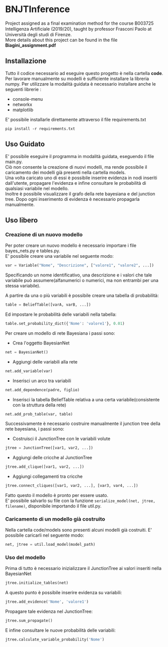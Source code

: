 # BNJTInference
Project assigned as a final examination method for the course B003725 Intelligenza Artiﬁciale (2019/20), taught by professor Frasconi Paolo at Università degli studi di Firenze.  
More details about this project can be found in the file **Biagini_assignment.pdf**

## Installazione
Tutto il codice necessario ad eseguire questo progetto è nella cartella **code**. 
Per lavorare manualmente su modelli è sufficiente installare la libreria numpy.
Per utilizzare la modalità guidata è necessario installare anche le seguenti librerie :
* console-menu
* networkx
* matplotlib

E' possibile installarle direttamente attraverso il file requirements.txt  
```shell
pip install -r requirements.txt
```

## Uso Guidato

E' possibile eseguire il programma in modalità guidata, eseguendo il file main.py.  
Ciò non consente la creazione di nuovi modelli, ma rende possibile il caricamento dei modelli già presenti nella cartella models.  
Una volta caricato uno di essi è possibile inserire evidenza in nodi inseriti dall'utente, propagare l'evidenza e infine consultare le probabilità di qualsiasi variabile nel modello.  
Inoltre è possibile visualizzare il grafo della rete bayesiana e del junction tree.
Dopo ogni inserimento di evidenza è necessario propagarla manualmente.

## Uso libero
### Creazione di un nuovo modello
Per poter creare un nuovo modello è necessario importare i file bayes_nets.py e tables.py.  
E' possibile creare una variabile nel seguente modo:  
```python
var = Variable("Nome", "Descrizione", ["valore1", "valore2", ...])
```
Specificando un nome identificativo, una descrizione e i valori che tale variabile può assumere(alfanumerici o numerici, ma non entrambi per una stessa variabile).  
  
A partire da una o più variabili è possibile creare una tabella di probabilità:
```python
table = BeliefTable([varA, varB, ...])
```
Ed impostare le probabilità delle variabili nella tabella:
```python
table.set_probability_dict({'Nome': 'valore1'}, 0.01)
```
Per creare un modello di rete Bayesiana i passi sono:
* Crea l'oggetto BayesianNet  
```python
net = BayesianNet()
```
* Aggiungi delle variabili alla rete  
```python
net.add_variable(var)
```
* Inserisci un arco tra variabili  
```python
net.add_dependence(padre, figlio)
```
* Inserisci la tabella BeliefTable relativa a una certa variabile(consistente con la struttura della rete)
```python
net.add_prob_table(var, table)
```
  
Successivamente è necessario costruire manualmente il junction tree della rete bayesiana, i passi sono:
* Costruisci il JunctionTree con le variabili volute
```python
jtree = JunctionTree([var1, var2, ...])
```
* Aggiungi delle cricche al JunctionTree
```python
jtree.add_clique([var1, var2, ...])
```
* Aggiungi collegamenti tra cricche
```python
jtree.connect_cliques([var1, var2, ...], [var3, var4, ...])
```
Fatto questo il modello è pronto per essere usato.  
E' possibile salvarlo su file con la funzione `serialize_model(net, jtree, filename)`, disponibile importando il file util.py.  

### Caricamento di un modello già costruito
Nella cartella code/models sono presenti alcuni modelli già costruiti.
E' possibile caricarli nel seguente modo:
```python
net, jtree = util.load_model(model_path)
```
### Uso del modello
Prima di tutto è necessario inizializzare il JunctionTree ai valori inseriti nella BayesianNet
```python
jtree.initialize_tables(net)
```

A questo punto è possibile inserire evidenza su variabili:
```python
jtree.add_evidence('Nome', 'valore1')
```

Propagare tale evidenza nel JunctionTree:
```python
jtree.sum_propagate()
```
E infine consultare le nuove probabilità delle variabili:
```python
jtree.calculate_variable_probability('Nome')
```